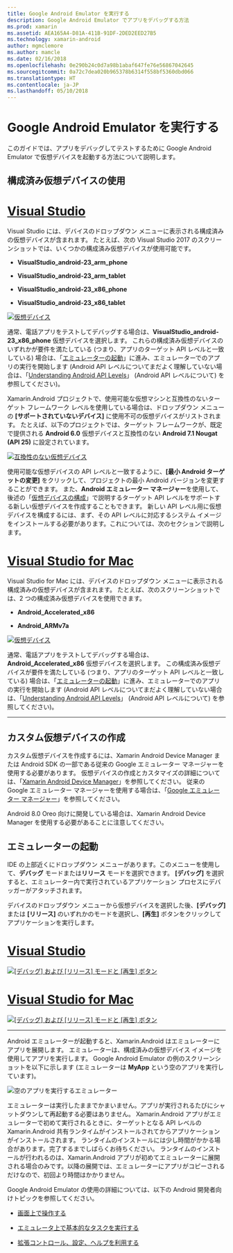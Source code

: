 ```yaml
---
title: Google Android Emulator を実行する
description: Google Android Emulator でアプリをデバッグする方法
ms.prod: xamarin
ms.assetid: AEA165A4-D81A-411B-91DF-2DED2EED27B5
ms.technology: xamarin-android
author: mgmclemore
ms.author: mamcle
ms.date: 02/16/2018
ms.openlocfilehash: 0e290b24c0d7a98b1abaf647fe76e56867042645
ms.sourcegitcommit: 0a72c7dea020b965378b6314f558bf5360dbd066
ms.translationtype: HT
ms.contentlocale: ja-JP
ms.lasthandoff: 05/10/2018
---
```

# <a name="running-the-google-android-emulator"></a>Google Android Emulator を実行する

このガイドでは、アプリをデバッグしてテストするために Google Android Emulator で仮想デバイスを起動する方法について説明します。

## <a name="using-a-pre-configured-virtual-device"></a>構成済み仮想デバイスの使用

# <a name="visual-studiotabvswin"></a>[Visual Studio](#tab/vswin)

Visual Studio には、デバイスのドロップダウン メニューに表示される構成済みの仮想デバイスが含まれます。 たとえば、次の Visual Studio 2017 のスクリーンショットでは、いくつかの構成済み仮想デバイスが使用可能です。

-   **VisualStudio\_android-23\_arm\_phone**

-   **VisualStudio\_android-23\_arm\_tablet**

-   **VisualStudio\_android-23\_x86\_phone** 

-   **VisualStudio\_android-23\_x86\_tablet** 

[![仮想デバイス](running-the-emulator-images/win/01-virtual-devices-sml.png)](running-the-emulator-images/win/01-virtual-devices.png#lightbox)

通常、電話アプリをテストしてデバッグする場合は、**VisualStudio\_android-23\_x86\_phone** 仮想デバイスを選択します。 これらの構成済み仮想デバイスのいずれかが要件を満たしている (つまり、アプリのターゲット API レベルと一致している) 場合は、「[エミュレーターの起動](#launching)」に進み、エミュレーターでのアプリの実行を開始します  (Android API レベルについてまだよく理解していない場合は、「[Understanding Android API Levels](~/android/app-fundamentals/android-api-levels.md)」 (Android API レベルについて) を参照してください)。

Xamarin.Android プロジェクトで、使用可能な仮想マシンと互換性のないターゲット フレームワーク レベルを使用している場合は、ドロップダウン メニューの **[サポートされていないデバイス]** に使用不可の仮想デバイスがリストされます。 たとえば、以下のプロジェクトでは、ターゲット フレームワークが、既定で提供される **Android 6.0** 仮想デバイスと互換性のない **Android 7.1 Nougat (API 25)** に設定されています。

[![互換性のない仮想デバイス](running-the-emulator-images/win/02-incompatible-level-sml.png)](running-the-emulator-images/win/02-incompatible-level.png#lightbox)

使用可能な仮想デバイスの API レベルと一致するように、**[最小 Android ターゲットの変更]** をクリックして、プロジェクトの最小 Android バージョンを変更することができます。 また、**Android エミュレーター マネージャー**を使用して、後述の「[仮想デバイスの構成](#virtualdevice)」で説明するターゲット API レベルをサポートする新しい仮想デバイスを作成することもできます。 新しい API レベル用に仮想デバイスを構成するには、まず、その API レベルに対応するシステム イメージをインストールする必要があります。これについては、次のセクションで説明します。

# <a name="visual-studio-for-mactabvsmac"></a>[Visual Studio for Mac](#tab/vsmac)

Visual Studio for Mac には、デバイスのドロップダウン メニューに表示される構成済みの仮想デバイスが含まれます。 たとえば、次のスクリーンショットでは、2 つの構成済み仮想デバイスを使用できます。

-   **Android\_Accelerated\_x86**

-   **Android\_ARMv7a**

[![仮想デバイス](running-the-emulator-images/mac/01-virtual-devices-sml.png)](running-the-emulator-images/mac/01-virtual-devices.png#lightbox)

通常、電話アプリをテストしてデバッグする場合は、**Android\_Accelerated\_x86** 仮想デバイスを選択します。 この構成済み仮想デバイスが要件を満たしている (つまり、アプリのターゲット API レベルと一致している) 場合は、「[エミュレーターの起動](#launching)」に進み、エミュレーターでのアプリの実行を開始します  (Android API レベルについてまだよく理解していない場合は、「[Understanding Android API Levels](~/android/app-fundamentals/android-api-levels.md)」 (Android API レベルについて) を参照してください)。

-----

## <a name="creating-custom-virtual-devices"></a>カスタム仮想デバイスの作成

カスタム仮想デバイスを作成するには、Xamarin Android Device Manager または Android SDK の一部である従来の Google エミュレーター マネージャーを使用する必要があります。 仮想デバイスの作成とカスタマイズの詳細については、「[Xamarin Android Device Manager](~/android/get-started/installation/android-emulator/xamarin-device-manager.md)」を参照してください。
従来の Google エミュレーター マネージャーを使用する場合は、「[Google エミュレーター マネージャー](~/android/get-started/installation/android-emulator/google-emulator-manager.md)」を参照してください。

Android 8.0 Oreo 向けに開発している場合は、Xamarin Android Device Manager を使用する必要があることに注意してください。

<a name="launching" />

## <a name="launching-the-emulator"></a>エミュレーターの起動

IDE の上部近くにドロップダウン メニューがあります。このメニューを使用して、**デバッグ** モードまたは**リリース** モードを選択できます。 **[デバッグ]** を選択すると、エミュレーター内で実行されているアプリケーション プロセスにデバッガーがアタッチされます。 

デバイスのドロップダウン メニューから仮想デバイスを選択した後、**[デバッグ]** または **[リリース]** のいずれかのモードを選択し、**[再生]** ボタンをクリックしてアプリケーションを実行します。

# <a name="visual-studiotabvswin"></a>[Visual Studio](#tab/vswin)

[![[デバッグ] および [リリース] モードと [再生] ボタン](running-the-emulator-images/win/17-debug-release-sml.png)](running-the-emulator-images/win/17-debug-release.png#lightbox)

# <a name="visual-studio-for-mactabvsmac"></a>[Visual Studio for Mac](#tab/vsmac)

[![[デバッグ] および [リリース] モードと [再生] ボタン](running-the-emulator-images/mac/16-debug-release-sml.png)](running-the-emulator-images/mac/16-debug-release.png#lightbox)

-----

Android エミュレーターが起動すると、Xamarin.Android はエミュレーターにアプリを展開します。 エミュレーターは、構成済みの仮想デバイス イメージを使用してアプリを実行します。 Google Android Emulator の例のスクリーンショットを以下に示します (エミュレーターは **MyApp** という空のアプリを実行しています)。

![空のアプリを実行するエミュレーター](running-the-emulator-images/emulator-running.png)

エミュレーターは実行したままでかまいません。アプリが実行されるたびにシャットダウンして再起動する必要はありません。 Xamarin.Android アプリがエミュレーターで初めて実行されるときに、ターゲットとなる API レベルの Xamarin.Android 共有ランタイムがインストールされてからアプリケーションがインストールされます。 ランタイムのインストールには少し時間がかかる場合があります。完了するまでしばらくお待ちください。 ランタイムのインストールが行われるのは、Xamarin.Android アプリが初めてエミュレーターに展開される場合のみです。以降の展開では、エミュレーターにアプリがコピーされるだけなので、初回より時間はかかりません。

Google Android Emulator の使用の詳細については、以下の Android 開発者向けトピックを参照してください。

-   [画面上で操作する](https://developer.android.com/studio/run/emulator.html#navigate)

-   [エミュレータ上で基本的なタスクを実行する](https://developer.android.com/studio/run/emulator.html#tasks)

-   [拡張コントロール、設定、ヘルプを利用する](https://developer.android.com/studio/run/emulator.html#extended)

